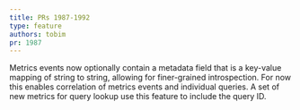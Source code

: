 ```yaml
---
title: PRs 1987-1992
type: feature
authors: tobim
pr: 1987
---
```


Metrics events now optionally contain a metadata field that is a key-value
mapping of string to string, allowing for finer-grained introspection. For now
this enables correlation of metrics events and individual queries. A set of new
metrics for query lookup use this feature to include the query ID.
